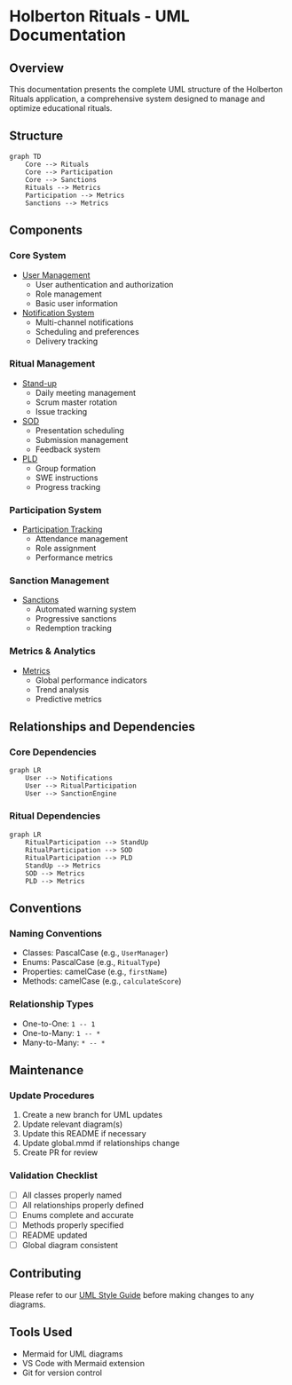 # Holberton Rituals - UML Documentation

## Overview
This documentation presents the complete UML structure of the Holberton Rituals application, a comprehensive system designed to manage and optimize educational rituals.

## Structure
```mermaid
graph TD
    Core --> Rituals
    Core --> Participation
    Core --> Sanctions
    Rituals --> Metrics
    Participation --> Metrics
    Sanctions --> Metrics
```

## Components

### Core System
- [User Management](core/user.mmd)
  - User authentication and authorization
  - Role management
  - Basic user information
- [Notification System](core/notifications.mmd)
  - Multi-channel notifications
  - Scheduling and preferences
  - Delivery tracking

### Ritual Management
- [Stand-up](rituals/standup.mmd)
  - Daily meeting management
  - Scrum master rotation
  - Issue tracking
- [SOD](rituals/sod.mmd)
  - Presentation scheduling
  - Submission management
  - Feedback system
- [PLD](rituals/pld.mmd)
  - Group formation
  - SWE instructions
  - Progress tracking

### Participation System
- [Participation Tracking](participation/participation.mmd)
  - Attendance management
  - Role assignment
  - Performance metrics

### Sanction Management
- [Sanctions](sanctions/sanctions.mmd)
  - Automated warning system
  - Progressive sanctions
  - Redemption tracking

### Metrics & Analytics
- [Metrics](metrics/metrics.mmd)
  - Global performance indicators
  - Trend analysis
  - Predictive metrics

## Relationships and Dependencies

### Core Dependencies
```mermaid
graph LR
    User --> Notifications
    User --> RitualParticipation
    User --> SanctionEngine
```

### Ritual Dependencies
```mermaid
graph LR
    RitualParticipation --> StandUp
    RitualParticipation --> SOD
    RitualParticipation --> PLD
    StandUp --> Metrics
    SOD --> Metrics
    PLD --> Metrics
```

## Conventions

### Naming Conventions
- Classes: PascalCase (e.g., `UserManager`)
- Enums: PascalCase (e.g., `RitualType`)
- Properties: camelCase (e.g., `firstName`)
- Methods: camelCase (e.g., `calculateScore`)

### Relationship Types
- One-to-One: `1 -- 1`
- One-to-Many: `1 -- *`
- Many-to-Many: `* -- *`

## Maintenance

### Update Procedures
1. Create a new branch for UML updates
2. Update relevant diagram(s)
3. Update this README if necessary
4. Update global.mmd if relationships change
5. Create PR for review

### Validation Checklist
- [ ] All classes properly named
- [ ] All relationships properly defined
- [ ] Enums complete and accurate
- [ ] Methods properly specified
- [ ] README updated
- [ ] Global diagram consistent

## Contributing
Please refer to our [UML Style Guide](../docs/style-guide.md) before making changes to any diagrams.

## Tools Used
- Mermaid for UML diagrams
- VS Code with Mermaid extension
- Git for version control
